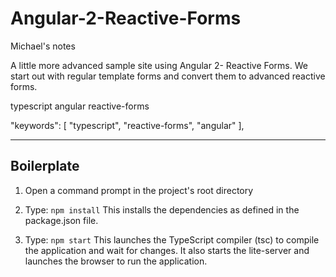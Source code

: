 # Angular-2-Reactive-Forms #

Michael's notes

A little more advanced sample site using Angular 2- Reactive Forms. 
We start out with regular template forms and convert them to advanced reactive forms.


typescript
angular
reactive-forms

"keywords": [
    "typescript",
    "reactive-forms",
    "angular"
  ],


----------
## Boilerplate ##

1) Open a command prompt in the project's root directory

2) Type: `npm install`
    This installs the dependencies as defined in the package.json file.
    
3) Type: `npm start`
    This launches the TypeScript compiler (tsc) to compile the application and wait for changes. 
    It also starts the lite-server and launches the browser to run the application.
